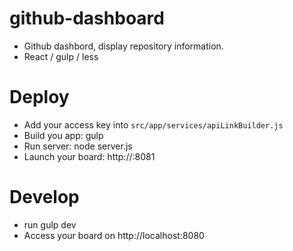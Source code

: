 # github-dashboard
- Github dashbord, display repository information.
- React / gulp / less

# Deploy

- Add your access key into `src/app/services/apiLinkBuilder.js`
- Build you app: gulp
- Run server: node server.js
- Launch your board: http://<IP>:8081

# Develop

- run gulp dev
- Access your board on http://localhost:8080

